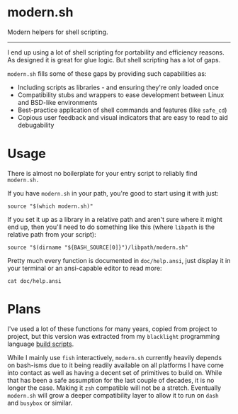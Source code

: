 # modern.sh

Modern helpers for shell scripting.

----

I end up using a lot of shell scripting for portability and efficiency reasons.
As designed it is great for glue logic. But shell scripting has a lot of gaps.

`modern.sh` fills some of these gaps by providing such capabilities as:

- Including scripts as libraries - and ensuring they're only loaded once
- Compatibility stubs and wrappers to ease development between Linux and BSD-like environments
- Best-practice application of shell commands and features (like `safe_cd`)
- Copious user feedback and visual indicators that are easy to read to aid debugability

Usage
=====

There is almost no boilerplate for your entry script to reliably find `modern.sh.`

If you have `modern.sh` in your path, you're good to start using it with just:

```shell
source "$(which modern.sh)"
```

If you set it up as a library in a relative path and aren't sure where it might end up, then you'll need to do something like this (where `libpath` is the relative path from your script):

```shell
source "$(dirname "${BASH_SOURCE[0]}")/libpath/modern.sh"
```

Pretty much every function is documented in `doc/help.ansi`, just display it in your terminal or an ansi-capable editor to read more:

```shell
cat doc/help.ansi
```

Plans
=====

I've used a lot of these functions for many years, copied from project to project, but this version was extracted from my `blacklight` programming language [build scripts](https://github.com/acook/blacklight/blob/redlight/build/lib/_shared.).

While I mainly use `fish` interactively, `modern.sh` currently heavily depends on bash-isms due to it being readily available on all platforms I have come into contact as well as having a decent set of primitives to build on. While that has been a safe assumption for the last couple of decades, it is no longer the case. Making it `zsh` compatible will not be a stretch. Eventually `modern.sh` will grow a deeper compatibility layer to allow it to run on `dash` and `busybox` or similar.

